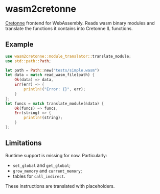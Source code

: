# wasm2cretonne

[Cretonne](https://github.com/stoklund/cretonne) frontend for WebAssembly. Reads wasm binary modules and translate the functions it contains into Cretonne IL functions.

## Example

```rust
use wasm2cretonne::module_translator::translate_module;
use std::path::Path;

let path = Path::new("tests/simple.wasm")
let data = match read_wasm_file(path) {
    Ok(data) => data,
    Err(err) => {
        println!("Error: {}", err);
    }
};
let funcs = match translate_module(&data) {
    Ok(funcs) => funcs,
    Err(string) => {
        println!(string);
    }
};
```

## Limitations

Runtime support is missing for now. Particularly:

* `set_global` and `get_global`;
* `grow_memory` and `current_memory`;
* tables for `call_indirect`.

These instructions are translated with placeholders.
